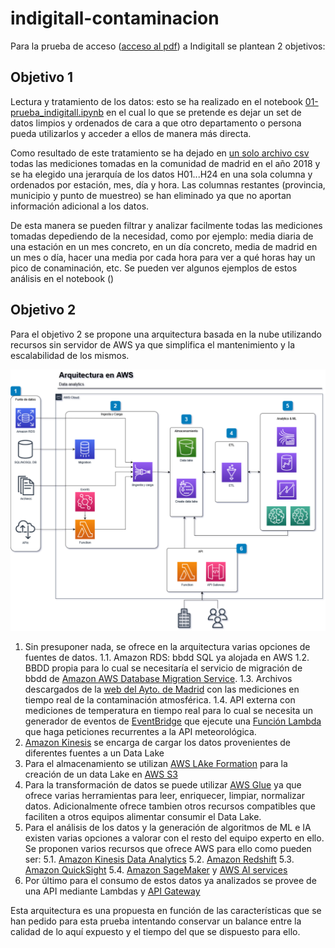 # indigitall-contaminacion
Para la prueba de acceso ([acceso al pdf](prueba_indigitall.pdf)) a Indigitall se plantean 2 objetivos:

## Objetivo 1
Lectura y tratamiento de los datos: esto se ha realizado en el notebook [01-prueba_indigitall.ipynb](01-prueba_indigitall.ipynb) en el cual lo que se pretende es dejar un set de datos limpios y ordenados de cara a que otro departamento o persona pueda utilizarlos y acceder a ellos de manera más directa. 

Como resultado de este tratamiento se ha dejado en [un solo archivo csv](madrid_contaminacion_2018.csv) todas las mediciones tomadas en la comunidad de madrid en el año 2018 y se ha elegido una jerarquía de los datos H01...H24 en una sola columna y ordenados por estación, mes, día y hora. Las columnas restantes (provincia, municipio y punto de muestreo) se han eliminado ya que no aportan información adicional a los datos.

De esta manera se pueden filtrar y analizar facilmente todas las mediciones tomadas depediendo de la necesidad, como por ejemplo: media diaria de una estación en un mes concreto, en un día concreto, media de madrid en un mes o día, hacer una media por cada hora para ver a qué horas hay un pico de conaminación, etc. Se pueden ver algunos ejemplos de estos análisis en el notebook ()

## Objetivo 2
Para el objetivo 2 se propone una arquitectura basada en la nube utilizando recursos sin servidor de AWS ya que simplifica el mantenimiento y la escalabilidad de los mismos. 

![Arquitectura](indigitall_arquitectura.png)

1. Sin presuponer nada, se ofrece en la arquitectura varias opciones de fuentes de datos. 
    1.1. Amazon RDS: bbdd SQL ya alojada en AWS
    1.2. BBDD propia para lo cual se necesitaría el servicio de migración de bbdd de [Amazon AWS Database Migration Service](https://aws.amazon.com/es/dms/).
    1.3. Archivos descargados de la [web del Ayto. de Madrid](https://datos.madrid.es/portal/site/egob/menuitem.c05c1f754a33a9fbe4b2e4b284f1a5a0/?vgnextoid=41e01e007c9db410VgnVCM2000000c205a0aRCRD&vgnextchannel=374512b9ace9f310VgnVCM100000171f5a0aRCRD&vgnextfmt=default) con las mediciones en tiempo real de la contaminación atmosférica.
    1.4. API externa con mediciones de temperatura en tiempo real para lo cual se necesita un generador de eventos de [EventBridge](https://aws.amazon.com/es/eventbridge/) que ejecute una [Función Lambda](https://aws.amazon.com/es/lambda/) que haga peticiones recurrentes a la API meteorológica.
2. [Amazon Kinesis](https://aws.amazon.com/es/kinesis/data-firehose/) se encarga de cargar los datos provenientes de diferentes fuentes a un Data Lake
3. Para el almacenamiento se utilizan [AWS LAke Formation](https://aws.amazon.com/es/lake-formation/?whats-new-cards.sort-by=item.additionalFields.postDateTime&whats-new-cards.sort-order=desc) para la creación de un data Lake en [AWS S3](https://aws.amazon.com/es/s3/)
4. Para la transformación de datos se puede utilizar [AWS Glue](https://aws.amazon.com/es/glue/?whats-new-cards.sort-by=item.additionalFields.postDateTime&whats-new-cards.sort-order=desc) ya que ofrece varias herramientas para leer, enriquecer, limpiar, normalizar datos. Adicionalmente ofrece tambien otros recursos compatibles que faciliten a otros equipos alimentar consumir el Data Lake.
5. Para el análisis de los datos y la generación de algoritmos de ML e IA existen varias opciones a valorar con el resto del equipo experto en ello. Se proponen varios recursos que ofrece AWS para ello como pueden ser: 
    5.1. [Amazon Kinesis Data Analytics](https://aws.amazon.com/es/kinesis/data-analytics/)
    5.2. [Amazon Redshift](https://aws.amazon.com/es/redshift/)
    5.3. [Amazon QuickSight](https://aws.amazon.com/es/quicksight/)
    5.4. [Amazon SageMaker](https://aws.amazon.com/es/sagemaker/) y [AWS AI services](https://aws.amazon.com/es/machine-learning/ai-services/)
6. Por último para el consumo de estos datos ya analizados se provee de una API mediante Lambdas y [API Gateway](https://aws.amazon.com/es/api-gateway/)

Esta arquitectura es una propuesta en función de las características que se han pedido para esta prueba intentando conservar un balance entre la calidad de lo aquí expuesto y el tiempo del que se dispuesto para ello.